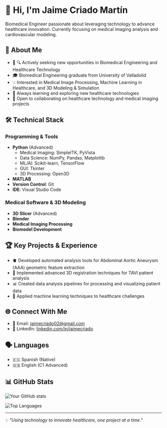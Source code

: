 # 👋 Hi, I'm Jaime Criado Martín

Biomedical Engineer passionate about leveraging technology to advance healthcare innovation. Currently focusing on medical imaging analysis and cardiovascular modeling.

## 🔬 About Me

- 🏥 🔍 Actively seeking new opportunities in Biomedical Engineering and Healthcare Technology
- 🎓 Biomedical Engineering graduate from University of Valladolid
- 💡 Interested in Medical Image Processing, Machine Learning in Healthcare, and 3D Modeling & Simulation
- 🌱 Always learning and exploring new healthcare technologies
- 🤝 Open to collaborating on healthcare technology and medical imaging projects

## 🛠️ Technical Stack

### Programming & Tools
- **Python** (Advanced)
  - Medical Imaging: SimpleITK, PyVista
  - Data Science: NumPy, Pandas, Matplotlib
  - ML/AI: Scikit-learn, TensorFlow
  - GUI: Tkinter
  - 3D Processing: Open3D
- **MATLAB**
- **Version Control**: Git
- **IDE**: Visual Studio Code

### Medical Software & 3D Modeling
- **3D Slicer** (Advanced)
- **Blender**
- **Medical Imaging Processing**
- **Biomodel Development**

## 🏆 Key Projects & Experience

- 🫀 Developed automated analysis tools for Abdominal Aortic Aneurysm (AAA) geometric feature extraction
- 🔄 Implemented advanced 3D registration techniques for TAVI patient analysis
- 📊 Created data analysis pipelines for processing and visualizing patient data
- 🤖 Applied machine learning techniques to healthcare challenges

## 🌐 Connect With Me

- 📧 Email: jaimecriado02@gmail.com
- 💼 LinkedIn: [linkedin.com/in/jaimecriado](https://www.linkedin.com/in/jaimecriado)

## 🗣️ Languages

- 🇪🇸 Spanish (Native)
- 🇬🇧 English (C1 Advanced)

## 📊 GitHub Stats

![Your GitHub stats](https://github-readme-stats.vercel.app/api?username=Jaimecm02&show_icons=true&theme=tokyonight)

![Top Languages](https://github-readme-stats.vercel.app/api/top-langs/?username=Jaimecm02&layout=compact&theme=tokyonight)

---

💡 *"Using technology to innovate healthcare, one project at a time."*
